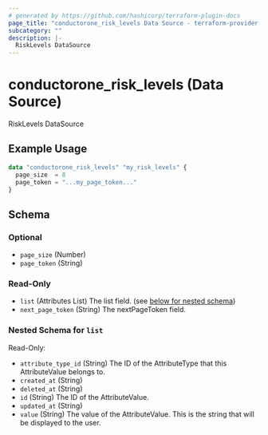 ```yaml
---
# generated by https://github.com/hashicorp/terraform-plugin-docs
page_title: "conductorone_risk_levels Data Source - terraform-provider-conductorone"
subcategory: ""
description: |-
  RiskLevels DataSource
---
```


# conductorone_risk_levels (Data Source)

RiskLevels DataSource

## Example Usage

```terraform
data "conductorone_risk_levels" "my_risk_levels" {
  page_size  = 8
  page_token = "...my_page_token..."
}
```

<!-- schema generated by tfplugindocs -->
## Schema

### Optional

- `page_size` (Number)
- `page_token` (String)

### Read-Only

- `list` (Attributes List) The list field. (see [below for nested schema](#nestedatt--list))
- `next_page_token` (String) The nextPageToken field.

<a id="nestedatt--list"></a>
### Nested Schema for `list`

Read-Only:

- `attribute_type_id` (String) The ID of the AttributeType that this AttributeValue belongs to.
- `created_at` (String)
- `deleted_at` (String)
- `id` (String) The ID of the AttributeValue.
- `updated_at` (String)
- `value` (String) The value of the AttributeValue. This is the string that will be displayed to the user.
